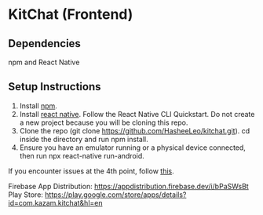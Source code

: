 # KitChat (Frontend)

## Dependencies
npm and React Native

## Setup Instructions
1. Install [npm](https://www.npmjs.com/get-npm).
2. Install [react native](https://facebook.github.io/react-native/docs/getting-started). Follow the React Native CLI Quickstart.
Do not create a new project because you will be cloning this repo.
3. Clone the repo (git clone https://github.com/HasheeLeo/kitchat.git). cd inside the directory and run npm install.
4. Ensure you have an emulator running or a physical device connected, then run npx react-native run-android.

If you encounter issues at the 4th point, follow [this](https://facebook.github.io/react-native/docs/troubleshooting#content).

Firebase App Distribution: https://appdistribution.firebase.dev/i/bPaSWsBt
Play Store: https://play.google.com/store/apps/details?id=com.kazam.kitchat&hl=en
